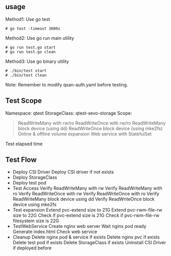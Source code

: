 ## usage
Method1: Use go test
```
# go test -timeout 3600s
```

Method2: Use go run main utility
```
# go run test.go start
# go run test.go clean
```

Method3: Use go binary utility
```
# ./bin/test start
# ./bin/test clean
```

Note: Remember to modify qsan-auth.yaml before testing.


## Test Scope
Namespace: qtest
StorageClass: qtest-xevo-storage
Scope:
> ReadWriteMany with rw/ro
> ReadWriteOnce with rw/ro
> ReadWriteMany block device  (using dd)
> ReadWriteOnce block device (using mke2fs)
> Online & offline volume expansion
> Web service with StatefulSet

Test elapsed time


## Test Flow
* Deploy CSI Driver
  Deploy CSI driver if not exists
* Deploy StorageClass
* Deploy test pod
* Test Access
  Verify ReadWriteMany with rw
  Verify ReadWriteMany with ro
  Verify ReadWriteOnce with rw
  Verify ReadWriteOnce with ro
  Verify ReadWriteMany block device using dd
  Verify ReadWriteOnce block device using mke2fs
* Test expansion
  Extend pvc-extend size to 21G
  Extend pvc-rwm-file-rw size to 22G
  Check if pvc-extend size is 21G
  Check if pvc-rwm-file-rw filesystem size is 22G
* TestWebService
  Create nginx web server
  Wait nginx pod ready
  Generate index.html
  Check web service
* Cleanup
  Delete nginx pod & service if exists
  Delete nginx pvc if exists
  Delete test pod if exists
  Delete StorageClass if exists
  Uninstall CSI Driver if deployed before
  